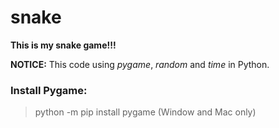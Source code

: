 # snake

**This is my snake game!!!**

**NOTICE:** This code using *pygame*, *random* and *time* in Python.

### Install Pygame:
  > python -m pip install pygame
(Window and Mac only)
